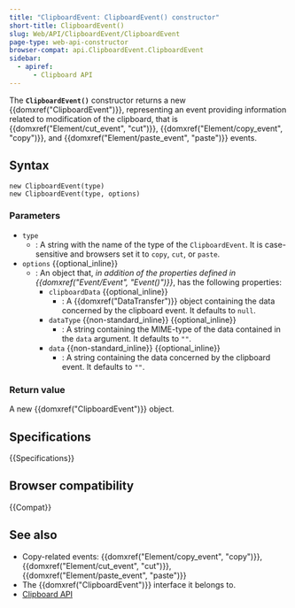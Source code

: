 ```yaml
---
title: "ClipboardEvent: ClipboardEvent() constructor"
short-title: ClipboardEvent()
slug: Web/API/ClipboardEvent/ClipboardEvent
page-type: web-api-constructor
browser-compat: api.ClipboardEvent.ClipboardEvent
sidebar:
  - apiref:
      - Clipboard API
---
```


The **`ClipboardEvent()`** constructor returns a new {{domxref("ClipboardEvent")}}, representing an event providing information related to modification of the clipboard, that is {{domxref("Element/cut_event", "cut")}}, {{domxref("Element/copy_event", "copy")}}, and {{domxref("Element/paste_event", "paste")}} events.

## Syntax

```js-nolint
new ClipboardEvent(type)
new ClipboardEvent(type, options)
```

### Parameters

- `type`
  - : A string with the name of the type of the `ClipboardEvent`.
    It is case-sensitive and browsers set it to `copy`, `cut`, or `paste`.
- `options` {{optional_inline}}
  - : An object that, _in addition of the properties defined in {{domxref("Event/Event", "Event()")}}_, has the following properties:
    - `clipboardData` {{optional_inline}}
      - : A {{domxref("DataTransfer")}} object containing the data concerned by the clipboard event. It defaults to `null`.
    - `dataType` {{non-standard_inline}} {{optional_inline}}
      - : A string containing the MIME-type of the data contained in the `data` argument. It defaults to `""`.
    - `data` {{non-standard_inline}} {{optional_inline}}
      - : A string containing the data concerned by the clipboard event. It defaults to `""`.

### Return value

A new {{domxref("ClipboardEvent")}} object.

## Specifications

{{Specifications}}

## Browser compatibility

{{Compat}}

## See also

- Copy-related events: {{domxref("Element/copy_event", "copy")}}, {{domxref("Element/cut_event", "cut")}}, {{domxref("Element/paste_event", "paste")}}
- The {{domxref("ClipboardEvent")}} interface it belongs to.
- [Clipboard API](/en-US/docs/Web/API/Clipboard_API)
